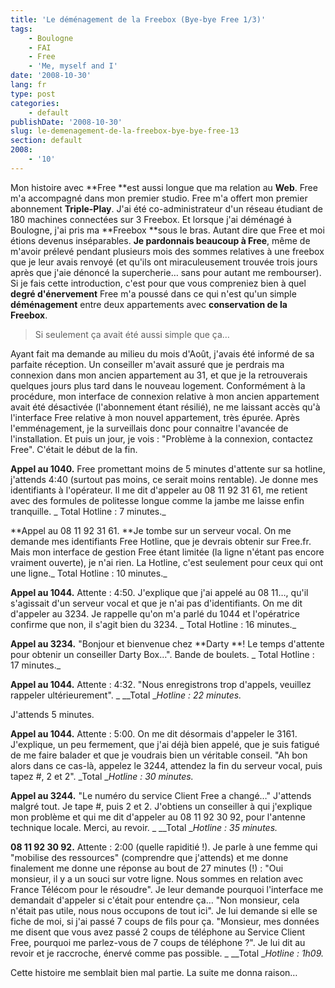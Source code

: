 ```yaml
---
title: 'Le déménagement de la Freebox (Bye-bye Free 1/3)'
tags:
    - Boulogne
    - FAI
    - Free
    - 'Me, myself and I'
date: '2008-10-30'
lang: fr
type: post
categories:
    - default
publishDate: '2008-10-30'
slug: le-demenagement-de-la-freebox-bye-bye-free-13
section: default
2008:
    - '10'
---
```


Mon histoire avec **Free **est aussi longue que ma relation au **Web**. Free m'a accompagné dans mon premier studio. Free m'a offert mon premier abonnement **Triple-Play**. J'ai été co-administrateur d'un réseau étudiant de 180 machines connectées sur 3 Freebox. Et lorsque j'ai déménagé à Boulogne, j'ai pris ma **Freebox **sous le bras. Autant dire que Free et moi étions devenus inséparables. **Je pardonnais beaucoup à Free**, même de m'avoir prélevé pendant plusieurs mois des sommes relatives à une freebox que je leur avais renvoyé (et qu'ils ont miraculeusement trouvée trois jours après que j'aie dénoncé la supercherie… sans pour autant me rembourser). Si je fais cette introduction, c'est pour que vous compreniez bien à quel **degré d'énervement** Free m'a poussé dans ce qui n'est qu'un simple **déménagement** entre deux appartements avec **conservation de la Freebox**.

> Si seulement ça avait été aussi simple que ça…

Ayant fait ma demande au milieu du mois d'Août, j'avais été informé de sa parfaite réception. Un conseiller m'avait assuré que je perdrais ma connexion dans mon ancien appartement au 31, et que je la retrouverais quelques jours plus tard dans le nouveau logement. Conformément à la procédure, mon interface de connexion relative à mon ancien appartement avait été désactivée (l'abonnement étant résilié), ne me laissant accès qu'à l'interface Free relative à mon nouvel appartement, très épurée. Après l'emménagement, je la surveillais donc pour connaitre l'avancée de l'installation. Et puis un jour, je vois&nbsp;: "Problème à la connexion, contactez Free". C'était le début de la fin.

**Appel au 1040.** Free promettant moins de 5 minutes d'attente sur sa hotline, j'attends 4:40 (surtout pas moins, ce serait moins rentable). Je donne mes identifiants à l'opérateur. Il me dit d'appeler au 08 11 92 31 61, me retient avec des formules de politesse longue comme la jambe me laisse enfin tranquille. _
Total Hotline&nbsp;: 7 minutes._

**Appel au 08 11 92 31 61\. **Je tombe sur un serveur vocal. On me demande mes identifiants Free Hotline, que je devrais obtenir sur Free.fr. Mais mon interface de gestion Free étant limitée (la ligne n'étant pas encore vraiment ouverte), je n'ai rien. La Hotline, c'est seulement pour ceux qui ont une ligne._
Total Hotline&nbsp;: 10 minutes._

**Appel au 1044.** Attente&nbsp;: 4:50\. J'explique que j'ai appelé au 08 11…, qu'il s'agissait d'un serveur vocal et que je n'ai pas d'identifiants. On me dit d'appeler au 3234\. Je rappelle qu'on m'a parlé du 1044 et l'opératrice confirme que non, il s'agit bien du 3234\. _
Total Hotline&nbsp;: 16 minutes._

**Appel au 3234.** "Bonjour et bienvenue chez **Darty **! Le temps d'attente pour obtenir un conseiller Darty Box…". Bande de boulets. _
Total Hotline&nbsp;: 17 minutes._

**Appel au 1044.** Attente&nbsp;: 4:32\. "Nous enregistrons trop d'appels, veuillez rappeler ultérieurement". _
__Total __Hotline&nbsp;: 22 minutes._

J'attends 5 minutes.

**Appel au 1044.** Attente&nbsp;: 5:00\. On me dit désormais d'appeler le 3161\. J'explique, un peu fermement, que j'ai déjà bien appelé, que je suis fatigué de me faire balader et que je voudrais bien un véritable conseil. "Ah bon alors dans ce cas-là, appelez le 3244, attendez la fin du serveur vocal, puis tapez #, 2 et 2".
_Total __Hotline&nbsp;: 30 minutes._

**Appel au 3244.** "Le numéro du service Client Free a changé…" J'attends malgré tout. Je tape #, puis 2 et 2\. J'obtiens un conseiller à qui j'explique mon problème et qui me dit d'appeler au 08 11 92 30 92, pour l'antenne technique locale. Merci, au revoir. _
__Total __Hotline&nbsp;: 35 minutes._

**08 11 92 30 92.** Attente&nbsp;: 2:00 (quelle rapiditié&nbsp;!). Je parle à une femme qui "mobilise des ressources" (comprendre que j'attends) et me donne finalement me donne une réponse au bout de 27 minutes (!)&nbsp;: "Oui monsieur, il y a un souci sur votre ligne. Nous sommes en relation avec France Télécom pour le résoudre". Je leur demande pourquoi l'interface me demandait d'appeler si c'était pour entendre ça… "Non monsieur, cela n'était pas utile, nous nous occupons de tout ici". Je lui demande si elle se fiche de moi, si j'ai passé 7 coups de fils pour ça. "Monsieur, mes données me disent que vous avez passé 2 coups de téléphone au Service Client Free, pourquoi me parlez-vous de 7 coups de téléphone&nbsp;?". Je lui dit au revoir et je raccroche, énervé comme pas possible. _
__Total __Hotline&nbsp;: 1h09._

Cette histoire me semblait bien mal partie. La suite me donna raison…